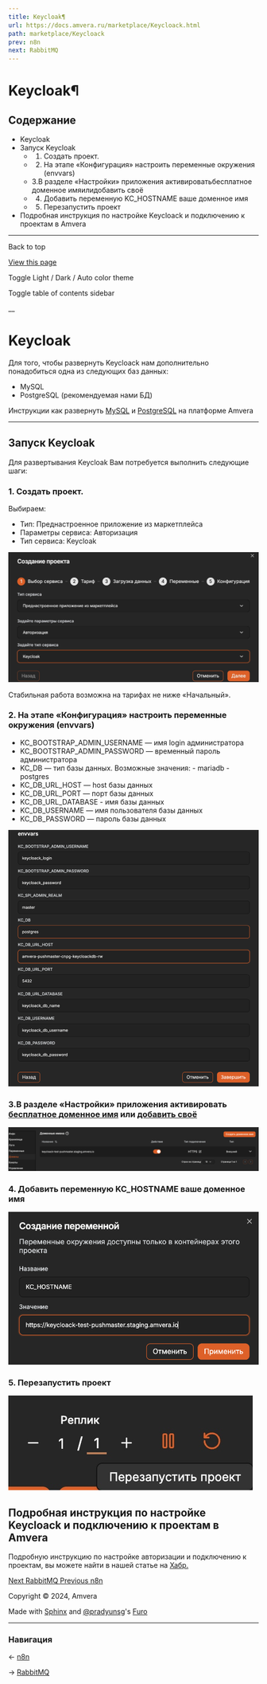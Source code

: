 ```yaml
---
title: Keycloak¶
url: https://docs.amvera.ru/marketplace/Keycloack.html
path: marketplace/Keycloack
prev: n8n
next: RabbitMQ
---
```


# Keycloak¶

## Содержание

- Keycloak
- Запуск Keycloak
  - 1. Создать проект.
  - 2. На этапе «Конфигурация» настроить переменные окружения (envvars)
  - 3.В разделе «Настройки» приложения активироватьбесплатное доменное имяилидобавить своё
  - 4. Добавить переменную KC_HOSTNAME ваше доменное имя
  - 5. Перезапустить проект
- Подробная инструкция по настройке Keycloack и подключению к проектам в Amvera

---

Back to top

[ View this page ](<../_sources/marketplace/Keycloack.md.txt> "View this page")

Toggle Light / Dark / Auto color theme

Toggle table of contents sidebar

__

# Keycloak

Для того, чтобы развернуть Keycloack нам дополнительно понадобиться одна из следующих баз данных:
* MySQL
* PostgreSQL (рекомендуемая нами БД)

Инструкции как развернуть [MySQL](<databases/mysql.md>) и [PostgreSQL](<databases/postgreSQL.md>) на платформе Amvera
* * *

## Запуск Keycloak

Для развертывания Keycloak Вам потребуется выполнить следующие шаги:

### 1\. Создать проект.

Выбираем:
* Тип: Преднастроенное приложение из маркетплейса
* Параметры сервиса: Авторизация
* Тип сервиса: Keycloak

![Изображение](images/keycloack-create.jpg)

Стабильная работа возможна на тарифах не ниже «Начальный».

### 2\. На этапе «Конфигурация» настроить переменные окружения (envvars)
* KC_BOOTSTRAP_ADMIN_USERNAME — имя login администратора
* KC_BOOTSTRAP_ADMIN_PASSWORD — временный пароль администратора
* KC_DB — тип базы данных. Возможные значения: \- mariadb \- postgres
* KC_DB_URL_HOST — host базы данных
* KC_DB_URL_PORT — порт базы данных
* KC_DB_URL_DATABASE - имя базы данных
* KC_DB_USERNAME — имя пользователя базы данных
* KC_DB_PASSWORD — пароль базы данных

![keycloack-envvars](images/keycloack-envvars.png)

### 3.В разделе «Настройки» приложения активировать [бесплатное доменное имя](<applications/configuration/network.md>) или [добавить своё](<applications/configuration/network.md>)

![keycloack-domain](images/keycloack-domain.png)

### 4\. Добавить переменную KC_HOSTNAME ваше доменное имя

![keycloack-hostname](images/keycloack-hostname.png)

### 5\. Перезапустить проект

![keyckloack-restart-project](images/keyckloack-restart-project.jpg)

## Подробная инструкция по настройке Keycloack и подключению к проектам в Amvera

Подробную инструкцию по настройке авторизации и подключению к проектам, вы можете найти в нашей статье на [Хабр.](<https://habr.com/ru/companies/amvera/articles/907990/>)

[ Next RabbitMQ ](<rabbitmq.html>) [ Previous n8n ](<n8n.html>)

Copyright © 2024, Amvera 

Made with [Sphinx](<https://www.sphinx-doc.org/>) and [@pradyunsg](<https://pradyunsg.me>)'s [Furo](<https://github.com/pradyunsg/furo>)


---

### Навигация

← [n8n](https://docs.amvera.ru/n8n.html)

→ [RabbitMQ](https://docs.amvera.ru/rabbitmq.html)
